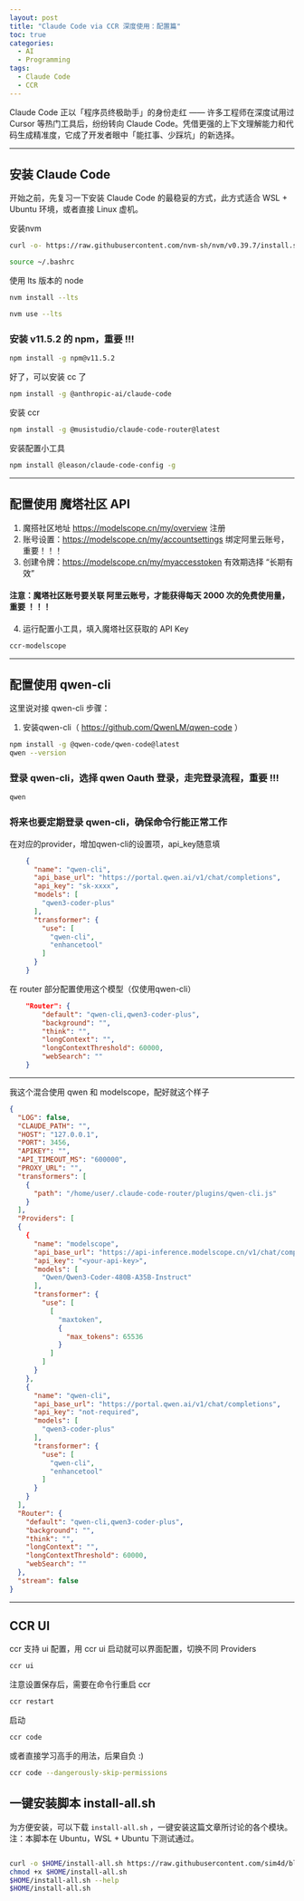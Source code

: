 ```yaml
---
layout: post  
title: "Claude Code via CCR 深度使用：配置篇"  
toc: true
categories:
  - AI
  - Programming
tags:
  - Claude Code
  - CCR
---
```


Claude Code 正以「程序员终极助手」的身份走红 —— 许多工程师在深度试用过 Cursor 等热门工具后，纷纷转向 Claude Code。凭借更强的上下文理解能力和代码生成精准度，它成了开发者眼中「能扛事、少踩坑」的新选择。

---

## 安装 Claude Code

开始之前，先复习一下安装 Claude Code 的最稳妥的方式，此方式适合 WSL + Ubuntu 环境，或者直接 Linux 虚机。

安装nvm

```bash
curl -o- https://raw.githubusercontent.com/nvm-sh/nvm/v0.39.7/install.sh | bash

source ~/.bashrc
```

使用 lts 版本的 node

```bash
nvm install --lts

nvm use --lts
```

### 安装 v11.5.2 的 npm，重要 !!!

```bash
npm install -g npm@v11.5.2
```

好了，可以安装 cc 了

```bash
npm install -g @anthropic-ai/claude-code
```

安装 ccr

```bash
npm install -g @musistudio/claude-code-router@latest
```

安装配置小工具

```bash
npm install @leason/claude-code-config -g
```

---

## 配置使用 魔塔社区 API

1. 魔搭社区地址 https://modelscope.cn/my/overview
   注册
2. 账号设置：https://modelscope.cn/my/accountsettings
   绑定阿里云账号，重要！！！
3. 创建令牌：https://modelscope.cn/my/myaccesstoken
   有效期选择 “长期有效”

#### 注意：魔塔社区账号要关联 阿里云账号，才能获得每天 2000 次的免费使用量，重要 ！！！

4. 运行配置小工具，填入魔塔社区获取的 API Key

```bash
ccr-modelscope
```

---

## 配置使用 qwen-cli

这里说对接 qwen-cli 步骤：

1. 安装qwen-cli（ https://github.com/QwenLM/qwen-code ）

```bash
npm install -g @qwen-code/qwen-code@latest
qwen --version
```

### 登录 qwen-cli，选择 qwen Oauth 登录，走完登录流程，重要 !!!

```bash
qwen
```
### 将来也要定期登录 qwen-cli，确保命令行能正常工作

在对应的provider，增加qwen-cli的设置项，api\_key随意填

```json
    {
      "name": "qwen-cli",
      "api_base_url": "https://portal.qwen.ai/v1/chat/completions",
      "api_key": "sk-xxxx",
      "models": [
        "qwen3-coder-plus"
      ],
      "transformer": {
        "use": [
          "qwen-cli",
          "enhancetool"
        ]
      }
    }
```

在 router 部分配置使用这个模型（仅使用qwen-cli）

```json
    "Router": {
        "default": "qwen-cli,qwen3-coder-plus",
        "background": "",
        "think": "",
        "longContext": "",
        "longContextThreshold": 60000,
        "webSearch": ""
    }
```

---

我这个混合使用 qwen 和 modelscope，配好就这个样子

```json
{
  "LOG": false,
  "CLAUDE_PATH": "",
  "HOST": "127.0.0.1",
  "PORT": 3456,
  "APIKEY": "",
  "API_TIMEOUT_MS": "600000",
  "PROXY_URL": "",
  "transformers": [
    {
      "path": "/home/user/.claude-code-router/plugins/qwen-cli.js"
    }
  ],
  "Providers": [
  {
    {
      "name": "modelscope",
      "api_base_url": "https://api-inference.modelscope.cn/v1/chat/completions",
      "api_key": "<your-api-key>",
      "models": [
        "Qwen/Qwen3-Coder-480B-A35B-Instruct"
      ],
      "transformer": {
        "use": [
          [
            "maxtoken",
            {
              "max_tokens": 65536
            }
          ]
        ]
      }
    },
    {
      "name": "qwen-cli",
      "api_base_url": "https://portal.qwen.ai/v1/chat/completions",
      "api_key": "not-required",
      "models": [
        "qwen3-coder-plus"
      ],
      "transformer": {
        "use": [
          "qwen-cli",
          "enhancetool"
        ]
      }
    }
  ],
  "Router": {
    "default": "qwen-cli,qwen3-coder-plus",
    "background": "",
    "think": "",
    "longContext": "",
    "longContextThreshold": 60000,
    "webSearch": ""
  },
  "stream": false
}
```

---

## CCR UI

ccr 支持 ui 配置，用 ccr ui 启动就可以界面配置，切换不同 Providers

```bash
ccr ui
```

注意设置保存后，需要在命令行重启 ccr 

```bash
ccr restart
```

启动

```bash
ccr code
```

或者直接学习高手的用法，后果自负 :)

```bash
ccr code --dangerously-skip-permissions
```

## 一键安装脚本 install-all.sh

为方便安装，可以下载 `install-all.sh` ，一键安装这篇文章所讨论的各个模块。
注：本脚本在 Ubuntu，WSL + Ubuntu 下测试通过。

```bash

curl -o $HOME/install-all.sh https://raw.githubusercontent.com/sim4d/blog/refs/heads/main/tools/install-all.sh
chmod +x $HOME/install-all.sh
$HOME/install-all.sh --help
$HOME/install-all.sh

```
